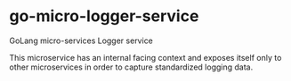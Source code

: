 # go-micro-logger-service

GoLang micro-services Logger service

This microservice has an internal facing context and exposes itself only to other microservices in order to capture standardized logging data.
